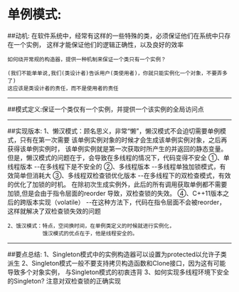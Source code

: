 单例模式:
===
##动机:
	在软件系统中，经常有这样的一些特殊的类，必须保证他们在系统中只存在一个实例，
	这样才能保证他们的逻辑正确性，以及良好的效率
	
	如何绕开常规的构造器，提供一种机制来保证一个类只有一个实例？
	
	(我们不能单单说,我们(类设计者)告诉用户(类使用者)，你就只能实例化一个对象，不要弄多了)
	这应该是类设计者的责任，而不是使用者的责任
****	
##模式定义:保证一个类仅有一个实例，并提供一个该实例的全局访问点
****
##实现版本:
	1、懒汉模式：顾名思义，非常“懒”，懒汉模式不会迫切需要单例模式，只有在第一次需要
		      该单例实例对象的时候才会生成该单例实例对象，之后再获得该单例实例时，
		      该单例实例就是第一次获取时所产生的并返回的静态变量。
		      但是，懒汉模式的问题在于，会导致在多线程的情况下，代码变得不安全
		①、单线程版本   --在多线程下是不安全的
		②、多线程版本   --多线程单独加锁模式，有效简单但消耗大
		③、多线程双检查锁优化版本   --在多线程下的双检查模式，有效的优化了加锁的时机。
		       在除初次生成实例外，此后的所有调用获取单例都不需要加锁,但是会由于指令层面的reorder
		       导致，双检查锁的失效。
		④、C++11版本之后的跨版本实现（volatile） --在这种方法下，代码在指令层面不会被reorder，
		       这样就解决了双检查锁失效的问题

	2、饿汉模式：特点，空间换时间，在单例类定义的时候就进行实例化，
		       饿汉模式的优点在于，他是线程安全的。
****
##要点总结:
	1、Singleton模式中的实例构造器可以设置为protected以允许子类派生
	2、Singleton模式一般不要支持拷贝构造函数和Clone接口，因为这有可能导致多个对象实例，
	     与Singleton模式的初衷违背
	3、如何实现多线程环境下安全的Singleton? 注意对双检查锁的正确实现
